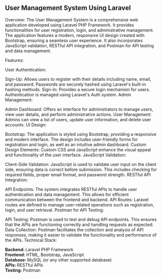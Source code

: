 <B> User Management System Using Laravel </B>
----------------------------------------------
Overview:
The User Management System is a comprehensive web application developed using Laravel PHP Framework. It provides functionalities for user registration, login, and administrative management. The application features a modern, responsive UI design created with Bootstrap, ensuring a seamless user experience. It also incorporates JavaScript validation, RESTful API integration, and Postman for API testing and data management.

Features:

User Authentication:

Sign-Up: Allows users to register with their details including name, email, and password. Passwords are securely hashed using Laravel's built-in hashing methods.
Sign-In: Provides a secure login mechanism for users. Authentication is managed using Laravel's Auth system.
Admin Management:

Admin Dashboard: Offers an interface for administrators to manage users, view user details, and perform administrative actions.
User Management: Admins can view a list of users, update user information, and delete user accounts.
UI Design:

Bootstrap: The application is styled using Bootstrap, providing a responsive and modern interface. The design includes user-friendly forms for registration and login, as well as an intuitive admin dashboard.
Custom Design Elements: Custom CSS and JavaScript enhance the visual appeal and functionality of the user interface.
JavaScript Validation:

Client-Side Validation: JavaScript is used to validate user input on the client side, ensuring data is correct before submission. This includes checking for required fields, proper email format, and password strength.
RESTful API Integration:

API Endpoints: The system integrates RESTful APIs to handle user authentication and data management. This allows for efficient communication between the frontend and backend.
API Routes: Laravel routes are defined to manage user-related operations such as registration, login, and user retrieval.
Postman for API Testing:

API Testing: Postman is used to test and debug API endpoints. This ensures that the APIs are functioning correctly and handling requests as expected.
Data Collection: Postman facilitates the collection and analysis of API responses, making it easier to validate the functionality and performance of the APIs.
Technical Stack:

<B> Backend: </B> Laravel PHP Framework  <br>
<B> Frontend: </B>  HTML, Bootstrap, JavaScript <br>
<B> Database: </B> MySQL (or any other supported database)  <br>
<B> APIs: </B>  RESTful APIs  <br>
<B> Testing: </B> Postman 
